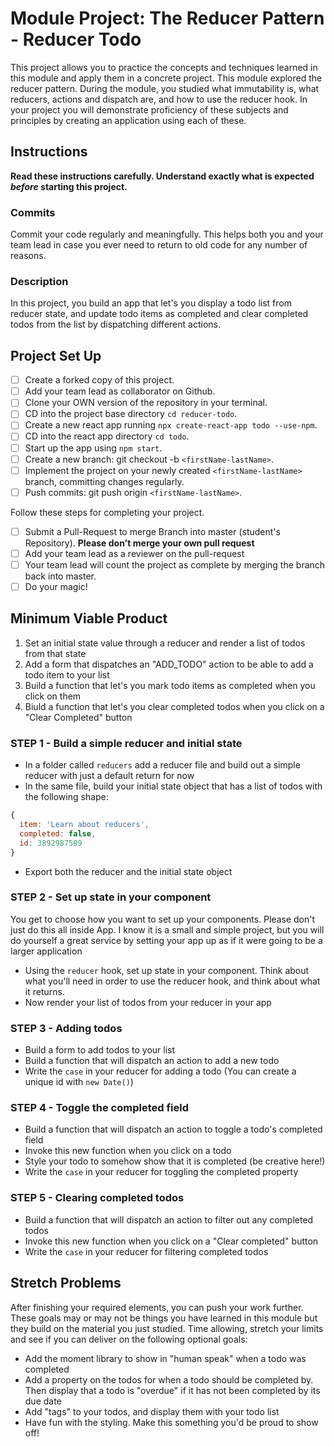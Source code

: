 # Module Project: The Reducer Pattern - Reducer Todo

This project allows you to practice the concepts and techniques learned in this module and apply them in a concrete project. This module explored the reducer pattern. During the module, you studied what immutability is, what reducers, actions and dispatch are, and how to use the reducer hook. In your project you will demonstrate proficiency of these subjects and principles by creating an application using each of these.

## Instructions

**Read these instructions carefully. Understand exactly what is expected _before_ starting this project.**

### Commits

Commit your code regularly and meaningfully. This helps both you and your team lead in case you ever need to return to old code for any number of reasons.

### Description

In this project, you build an app that let's you display a todo list from reducer state, and update todo items as completed and clear completed todos from the list by dispatching different actions.

## Project Set Up

- [ ] Create a forked copy of this project.
- [ ] Add your team lead as collaborator on Github.
- [ ] Clone your OWN version of the repository in your terminal.
- [ ] CD into the project base directory `cd reducer-todo`.
- [ ] Create a new react app running `npx create-react-app todo --use-npm`.
- [ ] CD into the react app directory `cd todo`.
- [ ] Start up the app using `npm start`.
- [ ] Create a new branch: git checkout -b `<firstName-lastName>`.
- [ ] Implement the project on your newly created `<firstName-lastName>` branch, committing changes regularly.
- [ ] Push commits: git push origin `<firstName-lastName>`.

Follow these steps for completing your project.

- [ ] Submit a Pull-Request to merge <firstName-lastName> Branch into master (student's Repository). **Please don't merge your own pull request**
- [ ] Add your team lead as a reviewer on the pull-request
- [ ] Your team lead will count the project as complete by merging the branch back into master.
- [ ] Do your magic!

## Minimum Viable Product

1. Set an initial state value through a reducer and render a list of todos from that state
1. Add a form that dispatches an "ADD_TODO" action to be able to add a todo item to your list
1. Build a function that let's you mark todo items as completed when you click on them
1. Biuld a function that let's you clear completed todos when you click on a "Clear Completed" button

### STEP 1 - Build a simple reducer and initial state

- In a folder called `reducers` add a reducer file and build out a simple reducer with just a default return for now
- In the same file, build your initial state object that has a list of todos with the following shape:

```js
{
  item: 'Learn about reducers',
  completed: false,
  id: 3892987589
}
```

- Export both the reducer and the initial state object

### STEP 2 - Set up state in your component

You get to choose how you want to set up your components. Please don't just do this all inside App. I know it is a small and simple project, but you will do yourself a great service by setting your app up as if it were going to be a larger application

- Using the `reducer` hook, set up state in your component. Think about what you'll need in order to use the reducer hook, and think about what it returns.
- Now render your list of todos from your reducer in your app

### STEP 3 - Adding todos

- Build a form to add todos to your list
- Build a function that will dispatch an action to add a new todo
- Write the `case` in your reducer for adding a todo (You can create a unique id with `new Date()`)

### STEP 4 - Toggle the completed field

- Build a function that will dispatch an action to toggle a todo's completed field
- Invoke this new function when you click on a todo
- Style your todo to somehow show that it is completed (be creative here!)
- Write the `case` in your reducer for toggling the completed property

### STEP 5 - Clearing completed todos

- Build a function that will dispatch an action to filter out any completed todos
- Invoke this new function when you click on a "Clear completed" button
- Write the `case` in your reducer for filtering completed todos

## Stretch Problems

After finishing your required elements, you can push your work further. These goals may or may not be things you have learned in this module but they build on the material you just studied. Time allowing, stretch your limits and see if you can deliver on the following optional goals:

- Add the moment library to show in "human speak" when a todo was completed
- Add a property on the todos for when a todo should be completed by. Then display that a todo is "overdue" if it has not been completed by its due date
- Add "tags" to your todos, and display them with your todo list
- Have fun with the styling. Make this something you'd be proud to show off!
